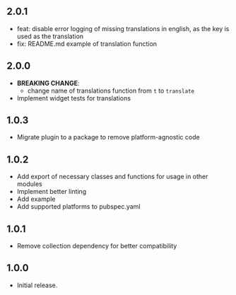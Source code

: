 ## 2.0.1
* feat: disable error logging of missing translations in english, as the key is used as the translation  
* fix: README.md example of translation function

## 2.0.0
* **BREAKING CHANGE**:
  * change name of translations function from `t` to `translate`
* Implement widget tests for translations

## 1.0.3
* Migrate plugin to a package to remove platform-agnostic code

## 1.0.2
* Add export of necessary classes and functions for usage in other modules
* Implement better linting
* Add example
* Add supported platforms to pubspec.yaml

## 1.0.1
* Remove collection dependency for better compatibility

## 1.0.0
* Initial release.
